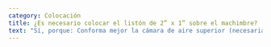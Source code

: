 ```yaml
---
category: Colocación
title: ¿Es necesario colocar el listón de 2” x 1” sobre el machimbre?
text: "Sí, porque: Conforma mejor la cámara de aire superior (necesaria para la aislación por reflexión); Ventila la humedad ascendente del interior de la vivienda, evitando que se formen hongos y/o colonias de bacterias en el machimbre. Escurre mejor las filtraciones de ocurrir alguna rotura o fisura en la cubierta. Permite ubicar mejor la posición del tirante al fijar el listón yesero. En el caso de utilizar TBA MULTICAPA no omita la colocación de este listón. Si puede colocarse uno de menor dimensión (yesero ½” x 1”)."
---
```

